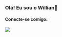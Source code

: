 ### Olá! Eu sou o Willian👋

#### Conecte-se comigo:
<a href="https://www.linkedin.com/in/willianportilho/" target="_blank"><img src="https://img.shields.io/badge/-LinkedIn-%230077B5?style=for-the-badge&logo=linkedin&logoColor=white" target="_blank"></a> 
